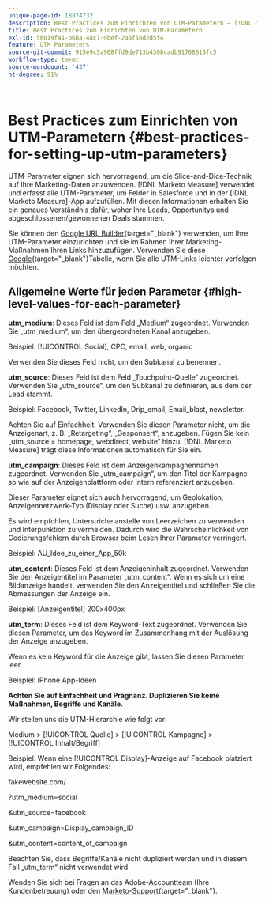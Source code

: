 ```yaml
---
unique-page-id: 18874732
description: Best Practices zum Einrichten von UTM-Parametern – [!DNL Marketo Measure]
title: Best Practices zum Einrichten von UTM-Parametern
exl-id: 56019f41-b6ba-48c1-9bef-2a5f56d2d5f4
feature: UTM Parameters
source-git-commit: 915e9c5a968ffd9de713b4308cadb91768613fc5
workflow-type: tm+mt
source-wordcount: '437'
ht-degree: 91%

---
```


# Best Practices zum Einrichten von UTM-Parametern {#best-practices-for-setting-up-utm-parameters}

UTM-Parameter eignen sich hervorragend, um die Slice-and-Dice-Technik auf Ihre Marketing-Daten anzuwenden. [!DNL Marketo Measure] verwendet und erfasst alle UTM-Parameter, um Felder in Salesforce und in der [!DNL Marketo Measure]-App aufzufüllen. Mit diesen Informationen erhalten Sie ein genaues Verständnis dafür, woher Ihre Leads, Opportunitys und abgeschlossenen/gewonnenen Deals stammen.

Sie können den [Google URL Builder](https://support.google.com/analytics/answer/1033867?hl=de){target="_blank"} verwenden, um Ihre UTM-Parameter einzurichten und sie im Rahmen Ihrer Marketing-Maßnahmen Ihren Links hinzuzufügen. Verwenden Sie diese [Google](https://docs.google.com/spreadsheets/d/1QCIr1WUJQHE68cA4VTks2XE7nxuryaUymCEy_23-Oew/edit#gid=0){target="_blank"}Tabelle, wenn Sie alle UTM-Links leichter verfolgen möchten.

## Allgemeine Werte für jeden Parameter {#high-level-values-for-each-parameter}

**utm_medium**: Dieses Feld ist dem Feld „Medium“ zugeordnet. Verwenden Sie „utm_medium“, um den übergeordneten Kanal anzugeben.

Beispiel: [!UICONTROL Social], CPC, email, web, organic

Verwenden Sie dieses Feld nicht, um den Subkanal zu benennen.

**utm_source**: Dieses Feld ist dem Feld „Touchpoint-Quelle“ zugeordnet. Verwenden Sie „utm_source“, um den Subkanal zu definieren, aus dem der Lead stammt.

Beispiel: Facebook, Twitter, LinkedIn, Drip_email, Email_blast, newsletter.

Achten Sie auf Einfachheit. Verwenden Sie diesen Parameter nicht, um die Anzeigenart, z. B. „Retargeting“, „Gesponsert“, anzugeben. Fügen Sie kein „utm_source = homepage, webdirect, website“ hinzu. [!DNL Marketo Measure] trägt diese Informationen automatisch für Sie ein.

**utm_campaign**: Dieses Feld ist dem Anzeigenkampagnennamen zugeordnet. Verwenden Sie „utm_campaign“, um den Titel der Kampagne so wie auf der Anzeigenplattform oder intern referenziert anzugeben.

Dieser Parameter eignet sich auch hervorragend, um Geolokation, Anzeigennetzwerk-Typ (Display oder Suche) usw. anzugeben.

Es wird empfohlen, Unterstriche anstelle von Leerzeichen zu verwenden und Interpunktion zu vermeiden. Dadurch wird die Wahrscheinlichkeit von Codierungsfehlern durch Browser beim Lesen Ihrer Parameter verringert.

Beispiel: AU_Idee_zu_einer_App_50k

**utm_content**: Dieses Feld ist dem Anzeigeninhalt zugeordnet. Verwenden Sie den Anzeigentitel im Parameter „utm_content“. Wenn es sich um eine Bildanzeige handelt, verwenden Sie den Anzeigentitel und schließen Sie die Abmessungen der Anzeige ein.

Beispiel: [Anzeigentitel] 200x400px

**utm_term**: Dieses Feld ist dem Keyword-Text zugeordnet. Verwenden Sie diesen Parameter, um das Keyword im Zusammenhang mit der Auslösung der Anzeige anzugeben.

Wenn es kein Keyword für die Anzeige gibt, lassen Sie diesen Parameter leer.

Beispiel: iPhone App-Ideen

**Achten Sie auf Einfachheit und Prägnanz. Duplizieren Sie keine Maßnahmen, Begriffe und Kanäle.**

Wir stellen uns die UTM-Hierarchie wie folgt vor:

Medium > [!UICONTROL Quelle] > [!UICONTROL Kampagne] > [!UICONTROL Inhalt/Begriff]

Beispiel: Wenn eine [!UICONTROL Display]-Anzeige auf Facebook platziert wird, empfehlen wir Folgendes:

fakewebsite.com/

?utm_medium=social

&amp;utm_source=facebook

&amp;utm_campaign=Display_campaign_ID

&amp;utm_content=content_of_campaign

Beachten Sie, dass Begriffe/Kanäle nicht dupliziert werden und in diesem Fall „utm_term“ nicht verwendet wird.

Wenden Sie sich bei Fragen an das Adobe-Accountteam (Ihre Kundenbetreuung) oder den [Marketo-Support](https://nation.marketo.com/t5/support/ct-p/Support){target="_blank"}.
